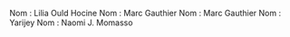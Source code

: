 Nom : Lilia Ould Hocine
Nom : Marc Gauthier
Nom : Marc Gauthier
Nom : Yarijey
Nom : Naomi J. Momasso
